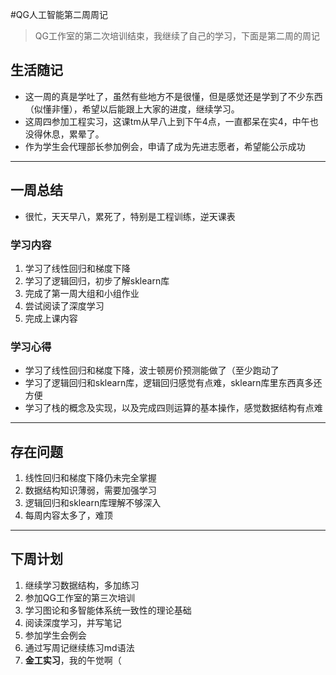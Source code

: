 #QG人工智能第二周周记
>QG工作室的第二次培训结束，我继续了自己的学习，下面是第二周的周记
## 生活随记
- 这一周的真是学吐了，虽然有些地方不是很懂，但是感觉还是学到了不少东西（似懂非懂），希望以后能跟上大家的进度，继续学习。
- 这周四参加工程实习，这课tm从早八上到下午4点，一直都呆在实4，中午也没得休息，累晕了。
- 作为学生会代理部长参加例会，申请了成为先进志愿者，希望能公示成功

---

## 一周总结
- 很忙，天天早八，累死了，特别是工程训练，逆天课表
### 学习内容
1. 学习了线性回归和梯度下降
2. 学习了逻辑回归，初步了解sklearn库
3. 完成了第一周大组和小组作业
4. 尝试阅读了深度学习
5. 完成上课内容
### 学习心得
- 学习了线性回归和梯度下降，波士顿房价预测能做了（至少跑动了
- 学习了逻辑回归和sklearn库，逻辑回归感觉有点难，sklearn库里东西真多还方便
- 学习了栈的概念及实现，以及完成四则运算的基本操作，感觉数据结构有点难

---

## 存在问题
1. 线性回归和梯度下降仍未完全掌握
2. 数据结构知识薄弱，需要加强学习
3. 逻辑回归和sklearn库理解不够深入
4. 每周内容太多了，难顶

---

## 下周计划
1. 继续学习数据结构，多加练习
2. 参加QG工作室的第三次培训
3. 学习图论和多智能体系统一致性的理论基础
4. 阅读深度学习，并写笔记
4. 参加学生会例会
5. 通过写周记继续练习md语法
6. **金工实习**，我的午觉啊（